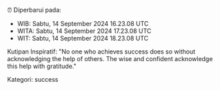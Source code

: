 ⏰ Diperbarui pada:
- WIB: Sabtu, 14 September 2024 16.23.08 UTC
- WITA: Sabtu, 14 September 2024 17.23.08 UTC
- WIT: Sabtu, 14 September 2024 18.23.08 UTC

Kutipan Inspiratif:
"No one who achieves success does so without acknowledging the help of others. The wise and confident acknowledge this help with gratitude."


Kategori: success

